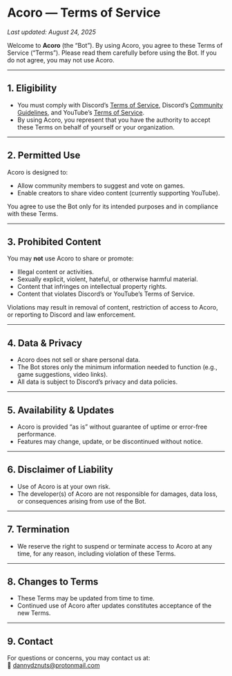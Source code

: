 # Acoro — Terms of Service

_Last updated: August 24, 2025_

Welcome to **Acoro** (the “Bot”). By using Acoro, you agree to these Terms of Service (“Terms”). Please read them carefully before using the Bot. If you do not agree, you may not use Acoro.

---

## 1. Eligibility
- You must comply with Discord’s [Terms of Service](https://discord.com/terms), Discord’s [Community Guidelines](https://discord.com/guidelines), and YouTube’s [Terms of Service](https://www.youtube.com/t/terms).  
- By using Acoro, you represent that you have the authority to accept these Terms on behalf of yourself or your organization.

---

## 2. Permitted Use
Acoro is designed to:
- Allow community members to suggest and vote on games.  
- Enable creators to share video content (currently supporting YouTube).  

You agree to use the Bot only for its intended purposes and in compliance with these Terms.

---

## 3. Prohibited Content
You may **not** use Acoro to share or promote:  
- Illegal content or activities.  
- Sexually explicit, violent, hateful, or otherwise harmful material.  
- Content that infringes on intellectual property rights.  
- Content that violates Discord’s or YouTube’s Terms of Service.  

Violations may result in removal of content, restriction of access to Acoro, or reporting to Discord and law enforcement.

---

## 4. Data & Privacy
- Acoro does not sell or share personal data.  
- The Bot stores only the minimum information needed to function (e.g., game suggestions, video links).  
- All data is subject to Discord’s privacy and data policies.  

---

## 5. Availability & Updates
- Acoro is provided “as is” without guarantee of uptime or error-free performance.  
- Features may change, update, or be discontinued without notice.  

---

## 6. Disclaimer of Liability
- Use of Acoro is at your own risk.  
- The developer(s) of Acoro are not responsible for damages, data loss, or consequences arising from use of the Bot.  

---

## 7. Termination
- We reserve the right to suspend or terminate access to Acoro at any time, for any reason, including violation of these Terms.  

---

## 8. Changes to Terms
- These Terms may be updated from time to time.  
- Continued use of Acoro after updates constitutes acceptance of the new Terms.  

---

## 9. Contact
For questions or concerns, you may contact us at:  
📧 dannydznuts@protonmail.com
